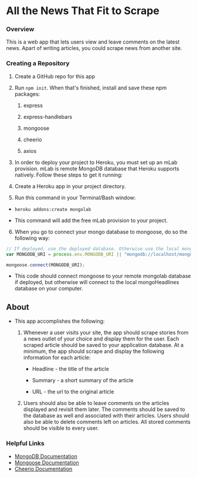 # All the News That Fit to Scrape

### Overview

This is a web app that lets users view and leave comments on the latest news. Apart of writing articles, you could scrape news from another site.

### Creating a Repository

1. Create a GitHub repo for this app

2. Run `npm init`. When that's finished, install and save these npm packages:

   1. express

   2. express-handlebars

   3. mongoose

   4. cheerio

   5. axios


3. In order to deploy your project to Heroku, you must set up an mLab provision. mLab is remote MongoDB database that Heroku supports natively. Follow these steps to get it running:

4. Create a Heroku app in your project directory.

5. Run this command in your Terminal/Bash window:

* `heroku addons:create mongolab`

* This command will add the free mLab provision to your project.

6. When you go to connect your mongo database to mongoose, do so the following way:

```js
// If deployed, use the deployed database. Otherwise use the local mongoHeadlines database
var MONGODB_URI = process.env.MONGODB_URI || "mongodb://localhost/mongoHeadlines";

mongoose.connect(MONGODB_URI);
```

* This code should connect mongoose to your remote mongolab database if deployed, but otherwise will connect to the local mongoHeadlines database on your computer.


## About

* This app accomplishes the following:

  1. Whenever a user visits your site, the app should scrape stories from a news outlet of your choice and display them for the user. Each scraped article should be saved to your application database. At a minimum, the app should scrape and display the following information for each article:

     * Headline - the title of the article

     * Summary - a short summary of the article

     * URL - the url to the original article

     
  2. Users should also be able to leave comments on the articles displayed and revisit them later. The comments should be saved to the database as well and associated with their articles. Users should also be able to delete comments left on articles. All stored comments should be visible to every user.


### Helpful Links

* [MongoDB Documentation](https://docs.mongodb.com/manual/)
* [Mongoose Documentation](http://mongoosejs.com/docs/api.html)
* [Cheerio Documentation](https://github.com/cheeriojs/cheerio)



